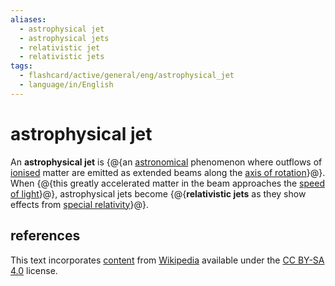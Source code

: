 ```yaml
---
aliases:
  - astrophysical jet
  - astrophysical jets
  - relativistic jet
  - relativistic jets
tags:
  - flashcard/active/general/eng/astrophysical_jet
  - language/in/English
---
```


# astrophysical jet

An __astrophysical jet__ is {@{an [astronomical](astronomy.md) phenomenon where outflows of [ionised](ionization.md) matter are emitted as extended beams along the [axis of rotation](rotation.md)}@}. When {@{this greatly accelerated matter in the beam approaches the [speed of light](speed%20of%20light.md)}@}, astrophysical jets become {@{__relativistic jets__ as they show effects from [special relativity](special%20relativity.md)}@}. <!--SR:!2025-05-11,197,310!2025-05-27,199,310!2025-07-29,265,330-->

## references

This text incorporates [content](https://en.wikipedia.org/wiki/astrophysical_jet) from [Wikipedia](Wikipedia.md) available under the [CC BY-SA 4.0](https://creativecommons.org/licenses/by-sa/4.0/) license.
